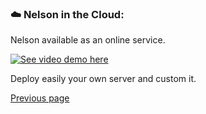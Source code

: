 ### ☁️ Nelson in the Cloud:

Nelson available as an online service.

[![See video demo here](http://img.youtube.com/vi/5B0br2-n2r8/maxresdefault.jpg)](https://www.youtube.com/watch?v=5B0br2-n2r8&t=5s)

Deploy easily your own server and custom it. 


[Previous page](FEATURES.md)
